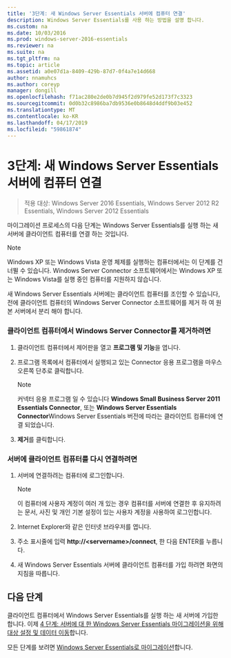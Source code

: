 ```yaml
---
title: '3단계: 새 Windows Server Essentials 서버에 컴퓨터 연결'
description: Windows Server Essentials를 사용 하는 방법을 설명 합니다.
ms.custom: na
ms.date: 10/03/2016
ms.prod: windows-server-2016-essentials
ms.reviewer: na
ms.suite: na
ms.tgt_pltfrm: na
ms.topic: article
ms.assetid: a0e07d1a-8409-429b-87d7-0f4a7e14d668
author: nnamuhcs
ms.author: coreyp
manager: dongill
ms.openlocfilehash: f71ac280e2de0b7d945f2d979fe52d173f7c3323
ms.sourcegitcommit: 0d0b32c8986ba7db9536e0b8648d4ddf9b03e452
ms.translationtype: MT
ms.contentlocale: ko-KR
ms.lasthandoff: 04/17/2019
ms.locfileid: "59861874"
---
```

# <a name="step-3-join-computers-to-the-new-windows-server-essentials-server"></a>3단계: 새 Windows Server Essentials 서버에 컴퓨터 연결

>적용 대상: Windows Server 2016 Essentials, Windows Server 2012 R2 Essentials, Windows Server 2012 Essentials

마이그레이션 프로세스의 다음 단계는 Windows Server Essentials를 실행 하는 새 서버에 클라이언트 컴퓨터를 연결 하는 것입니다.  
  
> [!NOTE]
>  Windows XP 또는 Windows Vista 운영 체제를 실행하는 컴퓨터에서는 이 단계를 건너뛸 수 있습니다. Windows Server Connector 소프트웨어에서는 Windows XP 또는 Windows Vista를 실행 중인 컴퓨터를 지원하지 않습니다.  
  
 새 Windows Server Essentials 서버에는 클라이언트 컴퓨터를 조인할 수 있습니다, 전에 클라이언트 컴퓨터의 Windows Server Connector 소프트웨어를 제거 하 여 원본 서버에서 분리 해야 합니다.  
  
### <a name="to-uninstall-windows-server-connector-on-a-client-computer"></a>클라이언트 컴퓨터에서 Windows Server Connector를 제거하려면  
  
1.  클라이언트 컴퓨터에서 제어판을 열고 **프로그램 및 기능**을 엽니다.  
  
2.  프로그램 목록에서 컴퓨터에서 실행되고 있는 Connector 응용 프로그램을 마우스 오른쪽 단추로 클릭합니다.  
  
    > [!NOTE]
    >  커넥터 응용 프로그램 일 수 있습니다 **Windows Small Business Server 2011 Essentials Connector**, 또는 **Windows Server Essentials Connector**Windows Server Essentials 버전에 따라는 클라이언트 컴퓨터에 연결 되었습니다.  
  
3.  **제거**를 클릭합니다.  
  
### <a name="to-reconnect-a-client-computer-to-the-server"></a>서버에 클라이언트 컴퓨터를 다시 연결하려면  
  
1.  서버에 연결하려는 컴퓨터에 로그인합니다.  
  
    > [!NOTE]
    >  이 컴퓨터에 사용자 계정이 여러 개 있는 경우 컴퓨터를 서버에 연결한 후 유지하려는 문서, 사진 및 개인 기본 설정이 있는 사용자 계정을 사용하여 로그인합니다.  
  
2.  Internet Explorer와 같은 인터넷 브라우저를 엽니다.  
  
3.  주소 표시줄에 입력 **http://<servername\>/connect**, 한 다음 ENTER를 누릅니다.  
  
4.  새 Windows Server Essentials 서버에 클라이언트 컴퓨터를 가입 하려면 화면의 지침을 따릅니다.  
  
## <a name="next-steps"></a>다음 단계  
 클라이언트 컴퓨터에서 Windows Server Essentials를 실행 하는 새 서버에 가입한 합니다. 이제 [4 단계: 서버에 대 한 Windows Server Essentials 마이그레이션을 위해 대상 설정 및 데이터 이동](Step-4--Move-settings-and-data-to-the-Destination-Server-for-Windows-Server-Essentials-migration.md)합니다.  
  

모든 단계를 보려면 [Windows Server Essentials로 마이그레이션](Migrate-from-Previous-Versions-to-Windows-Server-Essentials-or-Windows-Server-Essentials-Experience.md)합니다.


